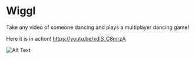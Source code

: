 # Wiggl
Take any video of someone dancing and plays a multiplayer dancing game!

Here it is in action! https://youtu.be/xdlS_C8mrzA

![Alt Text](https://imgur.com/lbSgBLy.gif)